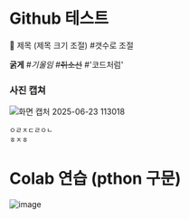 # Github 테스트
📌 제목 (제목 크기 조절)
#갯수로 조절

**굵게**
#*기울임*
#~~취소선~~
#'코드처럼'

### 사진 캡쳐
![화면 캡처 2025-06-23 113018](https://github.com/user-attachments/assets/9b41964a-e42c-4c7b-8e2c-366aa14a2492)
````
ㅇㄹㅈㄷㄹㅇㄴ
ㅎㅈㅎ
````


# Colab 연습 (pthon 구문)


![image](https://github.com/user-attachments/assets/b6fa1990-761a-4d20-afcf-55fc3a0e109a)
